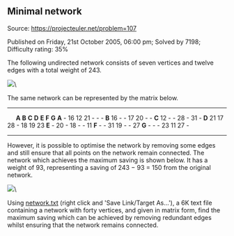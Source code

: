 Minimal network
---------------

Source: https://projecteuler.net/problem=107

Published on Friday, 21st October 2005, 06:00 pm; Solved by 7198;
Difficulty rating: 35%

The following undirected network consists of seven vertices and twelve
edges with a total weight of 243.

![](project/images/p107_1.gif)\

The same network can be represented by the matrix below.

  --------- --------- --------- --------- --------- --------- --------- ---------
            **A**     **B**     **C**     **D**     **E**     **F**     **G**
  **A**     -         16        12        21        -         -         -
  **B**     16        -         -         17        20        -         -
  **C**     12        -         -         28        -         31        -
  **D**     21        17        28        -         18        19        23
  **E**     -         20        -         18        -         -         11
  **F**     -         -         31        19        -         -         27
  **G**     -         -         -         23        11        27        -
  --------- --------- --------- --------- --------- --------- --------- ---------

However, it is possible to optimise the network by removing some edges
and still ensure that all points on the network remain connected. The
network which achieves the maximum saving is shown below. It has a
weight of 93, representing a saving of 243 − 93 = 150 from the original
network.

![](project/images/p107_2.gif)\

Using [network.txt](project/resources/p107_network.txt) (right click and
'Save Link/Target As...'), a 6K text file containing a network with
forty vertices, and given in matrix form, find the maximum saving which
can be achieved by removing redundant edges whilst ensuring that the
network remains connected.
